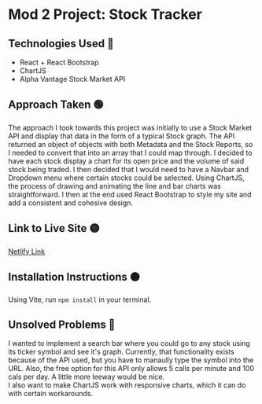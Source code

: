 # Mod 2 Project: Stock Tracker

## Technologies Used 🔵

- React + React Bootstrap
- ChartJS
- Alpha Vantage Stock Market API

## Approach Taken 🟢

The approach I took towards this project was initially to use a Stock Market API and display that data in the form of a typical Stock graph.
The API returned an object of objects with both Metadata and the Stock Reports, so I needed to convert that into an array that I could map through.
I decided to have each stock display a chart for its open price and the volume of said stock being traded.
I then decided that I would need to have a Navbar and Dropdown menu where certain stocks could be selected.
Using ChartJS, the process of drawing and animating the line and bar charts was straightforward.
I then at the end used React Bootstrap to style my site and add a consistent and cohesive design.

## Link to Live Site 🟡

[Netlify Link](https://jabril-jeylani.netlify.app)

## Installation Instructions 🟠

Using Vite, run `npm install` in your terminal.

## Unsolved Problems 🔴

I wanted to implement a search bar where you could go to any stock using its ticker symbol and see it's graph.
Currently, that functionality exists because of the API used, but you have to manaully type the symbol into the URL.
Also, the free option for this API only allows 5 calls per minute and 100 cals per day. A little more leeway would be nice.  
I also want to make ChartJS work with responsive charts, which it can do with certain workarounds.
